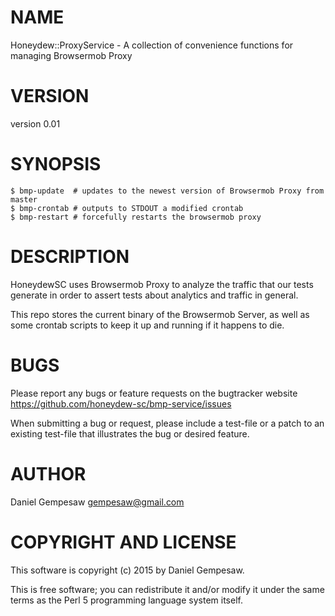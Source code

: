 # NAME

Honeydew::ProxyService - A collection of convenience functions for managing Browsermob Proxy

# VERSION

version 0.01

# SYNOPSIS

    $ bmp-update  # updates to the newest version of Browsermob Proxy from master
    $ bmp-crontab # outputs to STDOUT a modified crontab
    $ bmp-restart # forcefully restarts the browsermob proxy

# DESCRIPTION

HoneydewSC uses Browsermob Proxy to analyze the traffic that our tests
generate in order to assert tests about analytics and traffic in
general.

This repo stores the current binary of the Browsermob Server, as well
as some crontab scripts to keep it up and running if it happens to
die.

# BUGS

Please report any bugs or feature requests on the bugtracker website
https://github.com/honeydew-sc/bmp-service/issues

When submitting a bug or request, please include a test-file or a
patch to an existing test-file that illustrates the bug or desired
feature.

# AUTHOR

Daniel Gempesaw <gempesaw@gmail.com>

# COPYRIGHT AND LICENSE

This software is copyright (c) 2015 by Daniel Gempesaw.

This is free software; you can redistribute it and/or modify it under
the same terms as the Perl 5 programming language system itself.
